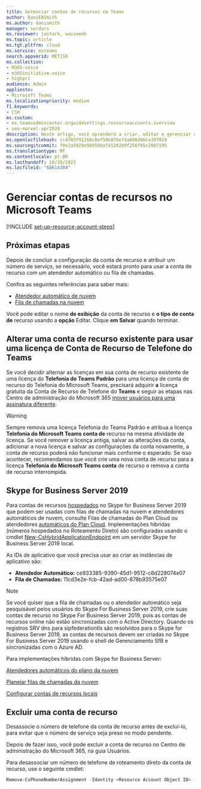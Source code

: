 ```yaml
---
title: Gerenciar contas de recursos no Teams
author: DaniEASmith
ms.author: danismith
manager: serdars
ms.reviewer: jastark, wasseemh
ms.topic: article
ms.tgt.pltfrm: cloud
ms.service: msteams
search.appverid: MET150
ms.collection:
- M365-voice
- m365initiative-voice
- highpri
audience: Admin
appliesto:
- Microsoft Teams
ms.localizationpriority: medium
f1.keywords:
- CSH
ms.custom:
- ms.teamsadmincenter.orgwidesettings.resourceaccounts.overview
- seo-marvel-apr2020
description: Neste artigo, você aprenderá a criar, editar e gerenciar contas de recursos no Microsoft Teams.
ms.openlocfilehash: cc4705f91260c0ef58b876ef4a606d96ce397929
ms.sourcegitcommit: f0e2a5928e9b959daf45202b9f256f65c2087195
ms.translationtype: MT
ms.contentlocale: pt-BR
ms.lasthandoff: 10/20/2022
ms.locfileid: "68614384"
---
```

# <a name="manage-resource-accounts-in-microsoft-teams"></a>Gerenciar contas de recursos no Microsoft Teams

[!INCLUDE [set-up-resource-account-steps](./includes/set-up-resource-account-steps.md)]

## <a name="next-steps"></a>Próximas etapas

Depois de concluir a configuração da conta de recurso e atribuir um número de serviço, se necessário, você estará pronto para usar a conta de recurso com um atendedor automático ou fila de chamadas.

Confira as seguintes referências para saber mais:

- [Atendedor automático de nuvem](create-a-phone-system-auto-attendant.md)
- [Fila de chamadas na nuvem](create-a-phone-system-call-queue.md)

Você pode editar o nome **de exibição** da conta de recurso e **o tipo de conta de** recurso usando a **opção** Editar. Clique **em Salvar** quando terminar.

## <a name="change-an-existing-resource-account-to-use-a-teams-phone-resource-account-license"></a>Alterar uma conta de recurso existente para usar uma licença de Conta de Recurso de Telefone do Teams

Se você decidir alternar as licenças em sua conta de recurso existente de uma licença do **Telefonia do Teams Padrão** para uma licença de conta de recurso do Telefonia do Microsoft Teams, precisará adquirir **a** licença gratuita da Conta de Recurso de Telefone do **Teams** e seguir as etapas nas Centro de administração do Microsoft 365 [mover usuários para uma assinatura diferente](/microsoft-365/admin/manage/assign-licenses-to-users#move-users-to-a-different-subscription).

> [!WARNING]
> Sempre remova uma licença Telefonia do Teams Padrão e atribua a licença **Telefonia do Microsoft Teams conta de** recurso na mesma atividade de licença. Se você remover a licença antiga, salvar as alterações da conta, adicionar a nova licença e salvar as configurações da conta novamente, a conta de recurso poderá não funcionar mais conforme o esperado. Se isso acontecer, recomendamos que você crie uma nova conta de recurso para a licença **Telefonia do Microsoft Teams conta** de recurso e remova a conta de recurso interrompida.

## <a name="skype-for-business-server-2019"></a>Skype for Business Server 2019

Para contas de recursos [hospedados](/SkypeforBusiness/hybrid/plan-call-queue) no Skype for Business Server 2019 que podem ser usadas com filas de chamadas na nuvem e atendedores automáticos de nuvem, consulte Filas de chamadas do Plan Cloud ou atendedores [automáticos do Plan Cloud](/SkypeForBusiness/hybrid/plan-cloud-auto-attendant). Implementações híbridas (números hospedados no Roteamento Direto) são configuradas usando o cmdlet [New-CsHybridApplicationEndpoint](/powershell/module/skype/new-cshybridapplicationendpoint) em um servidor Skype for Business Server 2019 local.

As IDs de aplicativo que você precisa usar ao criar as instâncias de aplicativo são:

- **Atendedor Automático:** ce933385-9390-45d1-9512-c8d228074e07
- **Fila de Chamadas:** 11cd3e2e-fcb-42ad-ad00-878b93575e07

> [!NOTE]
> Se você quiser que a fila de chamadas ou o atendedor automático seja pesquisável pelos usuários do Skype For Business Server 2019, crie suas contas de recurso no Skype For Business Server 2019, pois as contas de recursos online não estão sincronizadas com o Active Directory. Quando os registros SRV dns para sipfederationtls são resolvidos para o Skype for Business Server 2019, as contas de  recursos devem ser criadas no Skype For Business Server 2019 usando o shell de Gerenciamento SfB e sincronizadas com o Azure AD.

Para implementações híbridas com Skype for Business Server:

   [Atendedores automáticos do plano da nuvem](/SkypeForBusiness/hybrid/plan-cloud-auto-attendant)

   [Planejar filas de chamadas da nuvem](/SkypeforBusiness/hybrid/plan-call-queue)

   [Configurar contas de recursos locais](/SkypeForBusiness/hybrid/configure-onprem-ra)

## <a name="delete-a-resource-account"></a>Excluir uma conta de recurso

Desassocie o número de telefone da conta de recurso antes de excluí-lo, para evitar que o número de serviço seja preso no modo pendente.

Depois de fazer isso, você pode excluir a conta de recurso no Centro de administração do Microsoft 365, na guia Usuários.

Para desassociar um número de telefone de roteamento direto da conta de recurso, use o seguinte cmdlet:

```powershell
Remove-CsPhoneNumberAssignment -Identity <Resource Account Object ID> -PhoneNumber <assigned phone number> -PhoneNumberType DirectRouting
```
